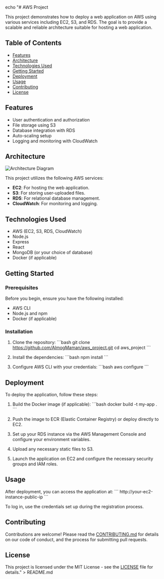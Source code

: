 echo "# AWS Project

This project demonstrates how to deploy a web application on AWS using various services including EC2, S3, and RDS. The goal is to provide a scalable and reliable architecture suitable for hosting a web application.

## Table of Contents

- [Features](#features)
- [Architecture](#architecture)
- [Technologies Used](#technologies-used)
- [Getting Started](#getting-started)
- [Deployment](#deployment)
- [Usage](#usage)
- [Contributing](#contributing)
- [License](#license)

## Features

- User authentication and authorization
- File storage using S3
- Database integration with RDS
- Auto-scaling setup
- Logging and monitoring with CloudWatch

## Architecture

![Architecture Diagram](link-to-your-architecture-diagram)

This project utilizes the following AWS services:
- **EC2**: For hosting the web application.
- **S3**: For storing user-uploaded files.
- **RDS**: For relational database management.
- **CloudWatch**: For monitoring and logging.

## Technologies Used

- AWS (EC2, S3, RDS, CloudWatch)
- Node.js
- Express
- React
- MongoDB (or your choice of database)
- Docker (if applicable)

## Getting Started

### Prerequisites

Before you begin, ensure you have the following installed:
- AWS CLI
- Node.js and npm
- Docker (if applicable)

### Installation

1. Clone the repository:
   \`\`\`bash
   git clone https://github.com/AlmogMaman/aws_project.git
   cd aws_project
   \`\`\`

2. Install the dependencies:
   \`\`\`bash
   npm install
   \`\`\`

3. Configure AWS CLI with your credentials:
   \`\`\`bash
   aws configure
   \`\`\`

## Deployment

To deploy the application, follow these steps:

1. Build the Docker image (if applicable):
   \`\`\`bash
   docker build -t my-app .
   \`\`\`

2. Push the image to ECR (Elastic Container Registry) or deploy directly to EC2.

3. Set up your RDS instance via the AWS Management Console and configure your environment variables.

4. Upload any necessary static files to S3.

5. Launch the application on EC2 and configure the necessary security groups and IAM roles.

## Usage

After deployment, you can access the application at:
\`\`\`
http://your-ec2-instance-public-ip
\`\`\`

To log in, use the credentials set up during the registration process.

## Contributing

Contributions are welcome! Please read the [CONTRIBUTING.md](CONTRIBUTING.md) for details on our code of conduct, and the process for submitting pull requests.

## License

This project is licensed under the MIT License - see the [LICENSE](LICENSE) file for details." > README.md
